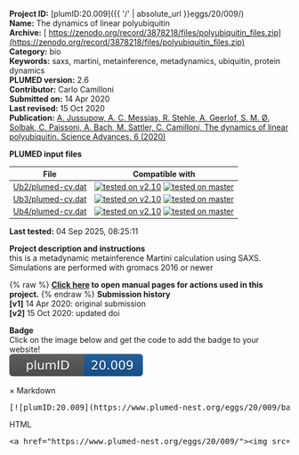 **Project ID:** [plumID:20.009]({{ '/' | absolute_url }}eggs/20/009/)  
**Name:**  The dynamics of linear polyubiquitin  
**Archive:** [ https://zenodo.org/record/3878218/files/polyubiquitin_files.zip](https://zenodo.org/record/3878218/files/polyubiquitin_files.zip)  
**Category:**  bio  
**Keywords:**  saxs, martini, metainference, metadynamics, ubiquitin, protein dynamics  
**PLUMED version:**  2.6  
**Contributor:**  Carlo Camilloni  
**Submitted on:** 14 Apr 2020  
**Last revised:** 15 Oct 2020  
**Publication:** [A. Jussupow, A. C. Messias, R. Stehle, A. Geerlof, S. M. Ø. Solbak, C. Paissoni, A. Bach, M. Sattler, C. Camilloni, The dynamics of linear polyubiquitin. Science Advances. 6 (2020)](http://dx.doi.org/10.1126/sciadv.abc3786)  
  
**PLUMED input files**  
  
| File     | Compatible with |  
|:--------:|:--------:|  
| [Ub2/plumed-cv.dat](./data/Ub2/plumed-cv.dat.md) |  [![tested on v2.10](https://img.shields.io/badge/v2.10-passing-green.svg)](data/Ub2/plumed-cv.dat.plumed.stderr) [![tested on master](https://img.shields.io/badge/master-passing-green.svg)](data/Ub2/plumed-cv.dat.plumed_master.stderr) |  
| [Ub3/plumed-cv.dat](./data/Ub3/plumed-cv.dat.md) |  [![tested on v2.10](https://img.shields.io/badge/v2.10-passing-green.svg)](data/Ub3/plumed-cv.dat.plumed.stderr) [![tested on master](https://img.shields.io/badge/master-passing-green.svg)](data/Ub3/plumed-cv.dat.plumed_master.stderr) |  
| [Ub4/plumed-cv.dat](./data/Ub4/plumed-cv.dat.md) |  [![tested on v2.10](https://img.shields.io/badge/v2.10-passing-green.svg)](data/Ub4/plumed-cv.dat.plumed.stderr) [![tested on master](https://img.shields.io/badge/master-passing-green.svg)](data/Ub4/plumed-cv.dat.plumed_master.stderr) |  
  
**Last tested:**  04 Sep 2025, 08:25:11
  
**Project description and instructions**  
this is a metadynamic metainference Martini calculation using SAXS.  Simulations are performed with gromacs 2016 or newer

  
{% raw %}
<b><a href="https://www.plumed.org/doc-master/user-doc/html/actionlist/?actions=STATS,PBMETAD,MOLINFO,TORSION,DISTANCE,FLUSH,PRINT,WHOLEMOLECULES,CENTER,SAXS,GYRATION,METAINFERENCE,ENSEMBLE,ALPHABETA" target="_blank">Click here</a> to open manual pages for actions used in this project.</b>
{% endraw %}
**Submission history**  
**[v1]** 14 Apr 2020: original submission  
**[v2]** 15 Oct 2020: updated doi  
  
**Badge**  
Click on the image below and get the code to add the badge to your website!  
<img src="./badge.svg" alt="plumeDnest:20.009" id="myBtn" class="badge">
<div id="myModal" class="modal">
  <div class="modal-content">
    <span class="close">&times;</span>
    Markdown<pre>[![plumID:20.009](https://www.plumed-nest.org/eggs/20/009/badge.svg)](https://www.plumed-nest.org/eggs/20/009/)</pre>
    HTML<pre>&lt;a href="https://www.plumed-nest.org/eggs/20/009/"&gt;&lt;img src="https://www.plumed-nest.org/eggs/20/009/badge.svg" alt="plumID:20.009"&gt;&lt;/a&gt;</pre>
  </div>
</div>
